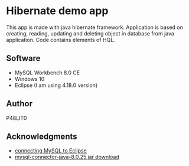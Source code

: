 # Hibernate demo app

This app is made with java hibernate framework. Application is based on creating, reading, updating and deleting object in database from java application. Code contains elements of HQL.

## Software

* MySQL Workbench 8.0 CE
* Windows 10
* Eclipse (I am using 4.18.0 version)

## Author

P48LIT0

## Acknowledgments

* [connecting MySQL to Eclipse](https://www.onlinetutorialspoint.com/mysql/how-to-connect-mysql-database-in-eclipse.html)
* [mysql-connector-java-8.0.25.jar download](https://downloads.mysql.com/archives/c-j/)
